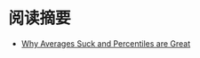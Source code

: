 # 阅读摘要

* [Why Averages Suck and Percentiles are Great](https://www.dynatrace.com/news/blog/why-averages-suck-and-percentiles-are-great/)
